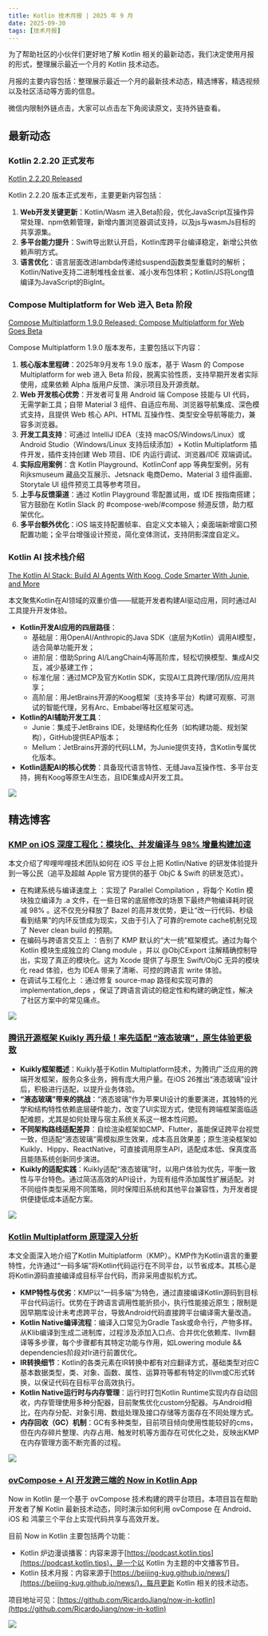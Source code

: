 ```yaml
---
title: Kotlin 技术月报 | 2025 年 9 月
date: 2025-09-30
tags: [技术月报]
---
```


为了帮助社区的小伙伴们更好地了解 Kotlin 相关的最新动态，我们决定使用月报的形式，整理展示最近一个月的 Kotlin 技术动态。

月报的主要内容包括：整理展示最近一个月的最新技术动态，精选博客，精选视频以及社区活动等方面的信息。

微信内限制外链点击，大家可以点击左下角阅读原文，支持外链查看。
## 最新动态
### Kotlin 2.2.20 正式发布
[Kotlin 2.2.20 Released](https://blog.jetbrains.com/kotlin/2025/09/kotlin-2-2-20-released/)

Kotlin 2.2.20 版本正式发布，主要更新内容包括：

1. **Web开发关键更新**：Kotlin/Wasm 进入Beta阶段，优化JavaScript互操作异常处理、npm依赖管理，新增内置浏览器调试支持，以及js与wasmJs目标的共享源集。
2. **多平台能力提升**：Swift导出默认开启，Kotlin库跨平台编译稳定，新增公共依赖声明方式。
3. **语言优化**：语言层面改进lambda传递给suspend函数类型重载时的解析；Kotlin/Native支持二进制堆栈金丝雀、减小发布包体积；Kotlin/JS将Long值编译为JavaScript的BigInt。

### Compose Multiplatform for Web 进入 Beta 阶段
[Compose Multiplatform 1.9.0 Released: Compose Multiplatform for Web Goes Beta](https://blog.jetbrains.com/kotlin/2025/09/compose-multiplatform-1-9-0-compose-for-web-beta/)

 Compose Multiplatform 1.9.0 版本发布，主要包括以下内容：

1. **核心版本里程碑**：2025年9月发布 1.9.0 版本，基于 Wasm 的 Compose Multiplatform for web 进入 Beta 阶段，脱离实验性质，支持早期开发者实际使用，成果依赖 Alpha 版用户反馈、演示项目及开源贡献。
2. **Web 开发核心优势**：开发者可复用 Android 端 Compose 技能与 UI 代码，无需学新工具；自带 Material 3 组件、自适应布局、浏览器导航集成、深色模式支持，且提供 Web 核心 API、HTML 互操作性、类型安全导航等能力，兼容多浏览器。
3. **开发工具支持**：可通过 IntelliJ IDEA（支持 macOS/Windows/Linux）或 Android Studio（Windows/Linux 支持后续添加）+ Kotlin Multiplatform 插件开发，插件支持创建 Web 项目、IDE 内运行调试、浏览器/IDE 双端调试。
4. **实际应用案例**：含 Kotlin Playground、KotlinConf app 等典型案例，另有 Rijksmuseum 藏品交互展示、Jetsnack 电商Demo、Material 3 组件画廊、Storytale UI 组件预览工具等参考项目。
5. **上手与反馈渠道**：通过 Kotlin Playground 零配置试用，或 IDE 按指南搭建；官方鼓励在 Kotlin Slack 的 #compose-web/#compose 频道反馈，助力框架优化。
6. **多平台额外优化**：iOS 端支持配置帧率、自定义文本输入；桌面端新增窗口预配置功能；全平台增强设计预览，简化变体测试，支持阴影深度自定义。

### Kotlin AI 技术栈介绍
[The Kotlin AI Stack: Build AI Agents With Koog, Code Smarter With Junie, and More](https://blog.jetbrains.com/kotlin/2025/09/the-kotlin-ai-stack-build-ai-agents-with-koog-code-smarter-with-junie-and-more/)

本文聚焦Kotlin在AI领域的双重价值——赋能开发者构建AI驱动应用，同时通过AI工具提升开发体验。

- **Kotlin开发AI应用的四层路径**：
    - 基础层：用OpenAI/Anthropic的Java SDK（底层为Kotlin）调用AI模型，适合简单功能开发；
    - 进阶层：借助Spring AI/LangChain4j等高阶库，轻松切换模型、集成AI交互，减少基建工作；
    - 标准化层：通过MCP及官方Kotlin SDK，实现AI工具跨代理/团队/应用共享；
    - 高阶层：用JetBrains开源的Koog框架（支持多平台）构建可观察、可测试的智能代理，另有Arc、Embabel等社区框架可选。
- **Kotlin的AI辅助开发工具**：
    - Junie：集成于JetBrains IDE，处理结构化任务（如构建功能、规划架构），GitHub提供EAP版本；
    - Mellum：JetBrains开源的代码LLM，为Junie提供支持，含Kotlin专属优化版本。
- **Kotlin适配AI的核心优势**：具备现代语言特性、无缝Java互操作性、多平台支持，拥有Koog等原生AI生态，且IDE集成AI开发工具。

![](https://hub.gitmirror.com/raw.githubusercontent.com/RicardoJiang/resource/refs/heads/main/2025/september/p8.webp)
## 精选博客
### [KMP on iOS 深度工程化：模块化、并发编译与 98% 增量构建加速](https://mp.weixin.qq.com/s/wOnyjYcka99eFJz8BWlu4Q)
本文介绍了哔哩哔哩技术团队如何在 iOS 平台上把 Kotlin/Native 的研发体验提升到一等公民（追平及超越 Apple 官方提供的基于 ObjC & Swift 的研发范式）。

- 在构建系统与编译速度上 ：实现了 Parallel Compilation ，将每个 Kotlin 模块独立编译为 .a 文件，在一些日常的底层修改的场景下最终产物编译耗时锐减 98% 。这不仅充分释放了 Bazel 的高并发优势，更让“改一行代码、秒级看到结果”的内环反馈成为现实，又由于引入了可靠的remote cache机制兑现了 Never clean build 的预期。
- 在编码与跨语言交互上 ：告别了 KMP 默认的“大一统”框架模式。通过为每个 Kotlin 模块生成独立的 Clang module ，并以 @ObjCExport 注解精确控制导出，实现了真正的模块化。这为 Xcode 提供了与原生 Swift/ObjC 无异的模块化 read 体验，也为 IDEA 带来了清晰、可控的跨语言 write 体验。
- 在调试与工程化上 ：通过修复 source-map 路径和实现可靠的 implementation_deps ，保证了跨语言调试的稳定性和构建的确定性，解决了社区方案中的常见痛点。

![](https://hub.gitmirror.com/raw.githubusercontent.com/RicardoJiang/resource/refs/heads/main/2025/september/p9.webp)

### [腾讯开源框架 Kuikly 再升级！率先适配 “液态玻璃”，原生体验更极致](https://mp.weixin.qq.com/s/tfLJ-Zaaw52v8hRjlpMszQ)
- **Kuikly框架概述**：Kuikly基于Kotlin Multiplatform技术，为腾讯广泛应用的跨端开发框架，服务众多业务，拥有庞大用户量。在iOS 26推出“液态玻璃”设计后，积极进行适配，以提升业务体验。
- **“液态玻璃”带来的挑战**：“液态玻璃”作为苹果UI设计的重要演进，其独特的光学和结构特性依赖底层硬件能力，改变了UI实现方式，使现有跨端框架面临适配难题，尤其是如何处理与宿主系统关系这一根本性问题。
- **不同架构路线适配差异**：自绘渲染框架如CMP、Flutter，虽能保证跨平台视觉一致，但适配“液态玻璃”需模拟原生效果，成本高且效果差；原生渲染框架如Kuikly、Hippy、ReactNative，可直接调用原生API，适配成本低、保真度高且能随系统创新同步演进。
- **Kuikly的适配实践**：Kuikly适配“液态玻璃”时，以用户体验为优先，平衡一致性与平台特色。通过简洁高效的API设计，为现有组件添加属性扩展适配。对不同组件类型采用不同策略，同时保障旧系统和其他平台兼容性，为开发者提供便捷低成本适配方案。 

![](https://hub.gitmirror.com/raw.githubusercontent.com/RicardoJiang/resource/refs/heads/main/2025/september/p10.webp)

### [Kotlin Multiplatform 原理深入分析](https://mp.weixin.qq.com/s/qAL92PwaUwikdJRtUeEH5Q)
本文全面深入地介绍了Kotlin Multiplatform（KMP）。KMP作为Kotlin语言的重要特性，允许通过“一码多端”将Kotlin代码运行在不同平台，以节省成本。其核心是将Kotlin源码直接编译成目标平台代码，而非采用虚拟机方式。

- **KMP特性与优劣**：KMP以“一码多端”为特色，通过直接编译Kotlin源码到目标平台代码运行。优势在于跨语言调用性能折损小，执行性能接近原生；限制是因早期库设计未考虑跨平台，导致Android代码直接跨平台编译需大量改造。
- **Kotlin Native编译流程**：编译入口常见为Gradle Task或命令行，产物多样。从Klib编译到生成二进制库，过程涉及添加入口点、合并优化依赖库、llvm翻译等多步骤，每个步骤都有其特定功能与作用，如Lowering module && dependencies阶段对Ir进行前置优化。
- **IR转换细节**：Kotlin的各类元素在IR转换中都有对应翻译方式，基础类型对应C基本数据类型，类、对象、函数、属性、运算符等都有特定的llvm或C形式转换，以保证代码在目标平台高效执行。
- **Kotlin Native运行时与内存管理**：运行时打包Kotlin Runtime实现内存自动回收，内存管理使用多种分配器，目前聚焦优化custom分配器。与Android相比，在内存分配、对象引用、数组处理及接口存储等方面存在不同处理方式。
- **内存回收（GC）机制**：GC有多种类型，目前项目倾向使用性能较好的cms，但在内存碎片整理、内存占用、触发时机等方面存在可优化之处，反映出KMP在内存管理方面不断完善的过程。 

![](https://hub.gitmirror.com/raw.githubusercontent.com/RicardoJiang/resource/refs/heads/main/2025/september/p11.webp)

### [ovCompose + AI 开发跨三端的 Now in Kotlin App](https://mp.weixin.qq.com/s/747OrOi1Ve8glE5ri41xhw)
Now in Kotlin 是一个基于 ovCompose 技术构建的跨平台项目。本项目旨在帮助开发者了解 Kotlin 最新技术动态，同时演示如何利用 ovCompose 在 Android、iOS 和 鸿蒙三个平台上实现代码共享与高效开发。

目前 Now in Kotlin 主要包括两个功能：

- Kotlin 炉边漫谈播客：内容来源于[https://podcast.kotlin.tips](https://podcast.kotlin.tips)，是一个以 Kotlin 为主题的中文播客节目。
- Kotlin 技术月报：内容来源于[https://beijing-kug.github.io/news/](https://beijing-kug.github.io/news/)，每月更新 Kotlin 相关的技术动态。

项目地址可见：[https://github.com/RicardoJiang/now-in-kotlin](https://github.com/RicardoJiang/now-in-kotlin)

![](https://hub.gitmirror.com/raw.githubusercontent.com/RicardoJiang/resource/refs/heads/main/2025/september/p12.webp)